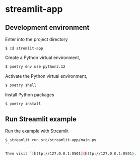 # streamlit-app

## Development environment

Enter into the project directory

```cd
$ cd stremlit-app
```

Create a Python virtual environment,

```bash
$ poetry env use python3.12
```

Activate the Python virtual environment,

```bash
$ poetry shell
```


Install Python packages

```bash
$ poetry install
```


## Run Streamlit example

Run the example with Streamlit

```bash
$ streamlit run src/streamlit-app/main.py
``

Then visit `[http://127.0.0.1:8501](http://127.0.0.1:8501).
